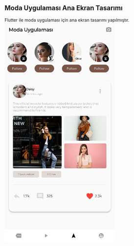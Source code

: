 ## Moda Uygulaması Ana Ekran Tasarımı
Flutter ile moda uygulaması için ana ekran tasarımı yapılmıştır.</br>
![EKran Görüntüsü](ModaUyg.png)
